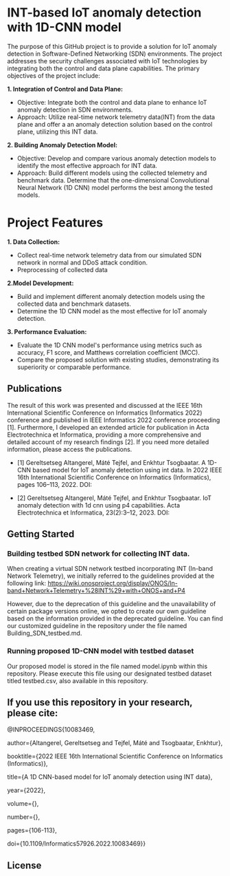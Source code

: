 # INT-based IoT anomaly detection with 1D-CNN model



The purpose of this GitHub project is to provide a solution for IoT anomaly detection in Software-Defined Networking (SDN) environments. The project addresses the security challenges associated with IoT technologies by integrating both the control and data plane capabilities. 
The primary objectives of the project include:


 **1. Integration of Control and Data Plane:**
 
- Objective: Integrate both the control and data plane to enhance IoT anomaly detection in SDN environments.
- Approach: Utilize real-time network telemetry data(INT) from the data plane and offer a an anomaly detection solution based on the control plane, utilizing this INT data.


**2. Building Anomaly Detection Model:**

- Objective: Develop and compare various anomaly detection models to identify the most effective approach for INT data.
- Approach: Build different models using the collected telemetry and benchmark data. Determine that the one-dimensional Convolutional Neural Network (1D CNN) model performs the best among the tested models.

# Project Features
**1. Data Collection:**

- Collect real-time network telemetry data from our simulated SDN network in normal and DDoS attack condition.
- Preprocessing of collected data 

**2.Model Development:**

- Build and implement different anomaly detection models using the collected data and benchmark datasets. 
- Determine the 1D CNN model as the most effective for IoT anomaly detection.

**3. Performance Evaluation:**

- Evaluate the 1D CNN model's performance using metrics such as accuracy, F1 score, and Matthews correlation coefficient (MCC).
- Compare the proposed solution with existing studies, demonstrating its superiority or comparable performance.

## Publications

The result of this work was presented and discussed at the IEEE 16th International Scientific Conference on Informatics (Informatics 2022) conference and published in IEEE Informatics 2022 conference proceeding [1]. Furthermore, I developed
an extended article for publication in Acta Electrotechnica et Informatica, providing a more comprehensive and detailed account of my research findings [2]. If you need more detailed information, please access the publications. 


- [1] Gereltsetseg Altangerel, Máté Tejfel, and Enkhtur Tsogbaatar. A 1D-CNN based model for IoT anomaly detection using int data. In 2022 IEEE 16th International Scientific Conference on Informatics (Informatics), pages 106–113, 2022. DOI: 

- [2] Gereltsetseg Altangerel, Máté Tejfel, and Enkhtur Tsogbaatar. IoT anomaly detection with 1d cnn using p4 capabilities. Acta Electrotechnica et Informatica, 23(2):3–12, 2023. DOI: 




## Getting Started

### Building testbed SDN network for collecting INT data. 

When creating a virtual SDN network testbed incorporating INT (In-band Network Telemetry), we initially referred to the guidelines provided at the following link: https://wiki.onosproject.org/display/ONOS/In-band+Network+Telemetry+%28INT%29+with+ONOS+and+P4

However, due to the deprecation of this guideline and the unavailability of certain package versions online, we opted to create our own guideline based on the information provided in the deprecated guideline. You can find our customized guideline in the repository under the file named Building_SDN_testbed.md.



### Running proposed 1D-CNN model with testbed dataset

Our proposed model is stored in the file named model.ipynb within this repository. Please execute this file using our designated testbed dataset titled testbed.csv, also available in this repository.

## If you use this repository in your research, please cite:


@INPROCEEDINGS{10083469,

  author={Altangerel, Gereltsetseg and Tejfel, Máté and Tsogbaatar, Enkhtur},
  
  booktitle={2022 IEEE 16th International Scientific Conference on Informatics (Informatics)}, 
  
  title={A 1D CNN-based model for IoT anomaly detection using INT data}, 
  
  year={2022},
  
  volume={},
  
  number={},
  
  pages={106-113},
  
  doi={10.1109/Informatics57926.2022.10083469}}



## License




